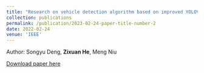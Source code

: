 ```yaml
---
title: "Research on vehicle detection algorithm based on improved YOLOV5"
collection: publications
permalink: /publication/2023-02-24-paper-title-number-2
date: 2022-02-24
venue: 'IEEE'
---
```


Author: Songyu Deng, **Zixuan He**, Meng Niu  

[Download paper here](https://ieeexplore.ieee.org/abstract/document/10090709)  

